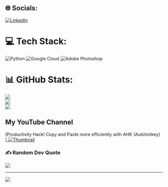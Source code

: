 
## 🌐 Socials:
[![LinkedIn](https://img.shields.io/badge/LinkedIn-%230077B5.svg?logo=linkedin&logoColor=white)](https://linkedin.com/in/https://vn.linkedin.com/in/duongngoctran) 

# 💻 Tech Stack:
![Python](https://img.shields.io/badge/python-3670A0?style=for-the-badge&logo=python&logoColor=ffdd54) ![Google Cloud](https://img.shields.io/badge/GoogleCloud-%234285F4.svg?style=for-the-badge&logo=google-cloud&logoColor=white) ![Adobe Photoshop](https://img.shields.io/badge/adobe%20photoshop-%2331A8FF.svg?style=for-the-badge&logo=adobe%20photoshop&logoColor=white)
# 📊 GitHub Stats:
![](https://github-readme-stats.vercel.app/api?username=Tran1595&theme=vision-friendly-dark&hide_border=false&include_all_commits=false&count_private=false)<br/>
![](https://github-readme-streak-stats.herokuapp.com/?user=Tran1595&theme=vision-friendly-dark&hide_border=false)<br/>
![](https://github-readme-stats.vercel.app/api/top-langs/?username=Tran1595&theme=vision-friendly-dark&hide_border=false&include_all_commits=false&count_private=false&layout=compact)

## My YouTube Channel
[Productivity Hack! Copy and Paste more efficiently with AHK (Autohotkey)
]<a href="https://www.youtube.com/watch?v=l-6i0F9kIEA&ab_channel=Tengchan">
    <img src="https://img.youtube.com/vi/l-6i0F9kIEA/maxresdefault.jpg" alt="Thumbnail">
</a>





### ✍️ Random Dev Quote
![](https://quotes-github-readme.vercel.app/api?type=horizontal&theme=radical)

---
[![](https://visitcount.itsvg.in/api?id=Tran1595&icon=0&color=0)](https://visitcount.itsvg.in)

<!-- Proudly created with GPRM ( https://gprm.itsvg.in ) -->
